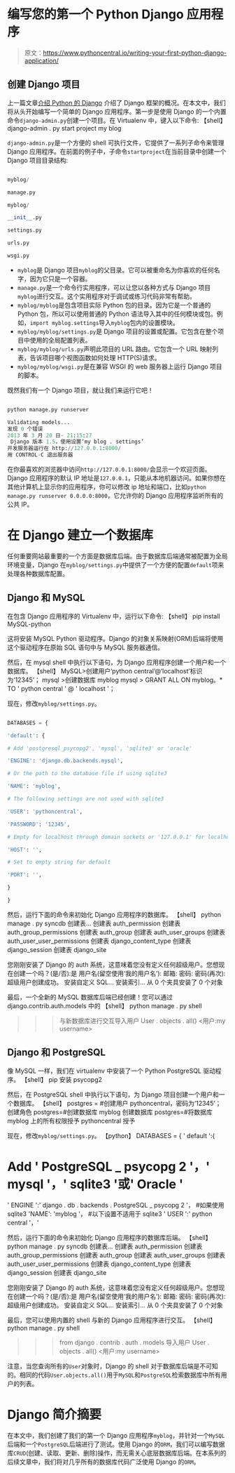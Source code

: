 # 编写您的第一个 Python Django 应用程序

> 原文：<https://www.pythoncentral.io/writing-your-first-python-django-application/>

## 创建 Django 项目

上一篇文章[介绍 Python 的 Django](https://www.pythoncentral.io/introduction-to-pythons-django/ "Introduction to Python's Django") 介绍了 Django 框架的概况。在本文中，我们将从头开始编写一个简单的 Django 应用程序。第一步是使用 Django 的一个内置命令`django-admin.py`创建一个项目。在 Virtualenv 中，键入以下命令:
【shell】
django-admin . py start project my blog

`django-admin.py`是一个方便的 shell 可执行文件，它提供了一系列子命令来管理 Django 应用程序。在前面的例子中，子命令`startproject`在当前目录中创建一个 Django 项目目录结构:

```py

myblog/

manage.py

myblog/

__init__.py

settings.py

urls.py

wsgi.py

```

*   `myblog`是 Django 项目`myblog`的父目录。它可以被重命名为你喜欢的任何名字，因为它只是一个容器。
*   `manage.py`是一个命令行实用程序，可以让您以各种方式与 Django 项目`myblog`进行交互。这个实用程序对于调试或练习代码非常有帮助。
*   `myblog/myblog`是包含项目实际 Python 包的目录。因为它是一个普通的 Python 包，所以可以使用普通的 Python 语法导入其中的任何模块或包。例如，`import myblog.settings`导入`myblog`包内的设置模块。
*   `myblog/myblog/settings.py`是 Django 项目的设置或配置。它包含在整个项目中使用的全局配置列表。
*   `myblog/myblog/urls.py`声明此项目的 URL 路由。它包含一个 URL 映射列表，告诉项目哪个视图函数如何处理 HTTP(S)请求。
*   `myblog/myblog/wsgi.py`是在兼容 WSGI 的 web 服务器上运行 Django 项目的脚本。

既然我们有一个 Django 项目，就让我们来运行它吧！

```py

python manage.py runserver

Validating models...
发现 0 个错误
2013 年 3 月 20 日- 21:15:27 
 Django 版本 1.5，使用设置‘my blog . settings’
开发服务器运行在 http://127.0.0.1:8000/ 
用 CONTROL-C 退出服务器

```

在你最喜欢的浏览器中访问`http://127.0.0.1:8000/`会显示一个欢迎页面。Django 应用程序的默认 IP 地址是`127.0.0.1`，只能从本地机器访问。如果你想在其他计算机上显示你的应用程序，你可以修改 ip 地址和端口，比如`python manage.py runserver 0.0.0.0:8000`，它允许你的 Django 应用程序监听所有的公共 IP。

# 在 Django 建立一个数据库

任何重要网站最重要的一个方面是数据库后端。由于数据库后端通常被配置为全局环境变量，Django 在`myblog/settings.py`中提供了一个方便的配置`default`项来处理各种数据库配置。

## Django 和 MySQL

在包含 Django 应用程序的 Virtualenv 中，运行以下命令:
【shell】
pip install MySQL-python

这将安装 MySQL Python 驱动程序。Django 的对象关系映射(ORM)后端将使用这个驱动程序在原始 SQL 语句中与 MySQL 服务器通信。

然后，在 mysql shell 中执行以下语句，为 Django 应用程序创建一个用户和一个数据库。
【shell】
MySQL>创建用户‘python central’@‘localhost’标识为‘12345’；
mysql >创建数据库 myblog
mysql > GRANT ALL ON myblog。* TO ' python central ' @ ' localhost '；

现在，修改`myblog/settings.py`。

```py

DATABASES = {

'default': {

# Add 'postgresql_psycopg2', 'mysql', 'sqlite3' or 'oracle'

'ENGINE': 'django.db.backends.mysql',

# Or the path to the database file if using sqlite3

'NAME': 'myblog',

# The following settings are not used with sqlite3

'USER': 'pythoncentral',

'PASSWORD': '12345',

# Empty for localhost through domain sockets or '127.0.0.1' for localhost through TCP

'HOST': '',

# Set to empty string for default

'PORT': '',

}

}

```

然后，运行下面的命令来初始化 Django 应用程序的数据库。
【shell】
python manage . py syncdb
创建表...
创建表 auth_permission
创建表 auth_group_permissions
创建表 auth_group
创建表 auth_user_groups
创建表 auth_user_user_permissions
创建表 django_content_type
创建表 django_session
创建表 django_site

您刚刚安装了 Django 的 auth 系统，这意味着您没有定义任何超级用户。您想现在创建一个吗？(是/否):是
用户名(留空使用‘我的用户名’):
邮箱:
密码:
密码(再次):
超级用户创建成功。
安装自定义 SQL...
安装索引...
从 0 个夹具安装了 0 个对象

最后，一个全新的 MySQL 数据库后端已经创建！您可以通过 django.contrib.auth.models 中的
【shell】
python manage . py shell
>>>与新数据库进行交互导入用户
>>>User . objects . all()
<用户:my username>

## Django 和 PostgreSQL

像 MySQL 一样，我们在 virtualenv 中安装了一个 Python PostgreSQL 驱动程序。
【shell】
pip 安装 psycopg2

然后，在 PostgreSQL shell 中执行以下语句，为 Django 项目创建一个用户和一个数据库。
【shell】
postgres = #创建用户 pythoncentral，密码为‘12345’；
创建角色
postgres=#创建数据库 myblog
创建数据库
postgres=#将数据库 myblog 上的所有权限授予 pythoncentral
授予

现在，修改`myblog/settings.py`。
【python】
DATABASES = {
' default ':{
# Add ' PostgreSQL _ psycopg 2 '，' mysql '，' sqlite3 '或' Oracle '
' ENGINE ':' django . db . backends . PostgreSQL _ psycopg 2 '，
#如果使用 sqlite3
'NAME': 'myblog '，
#以下设置不适用于 sqlite3
' USER ':' python central '，'

然后，运行下面的命令来初始化 Django 应用程序的数据库后端。
【shell】
python manage . py syncdb
创建表...
创建表 auth_permission
创建表 auth_group_permissions
创建表 auth_group
创建表 auth_user_groups
创建表 auth_user_user_permissions
创建表 django_content_type
创建表 django_session
创建表 django_site

您刚刚安装了 Django 的 auth 系统，这意味着您没有定义任何超级用户。您想现在创建一个吗？(是/否):是
用户名(留空使用‘我的用户名’):
邮箱:
密码:
密码(再次):
超级用户创建成功。
安装自定义 SQL...
安装索引...
从 0 个夹具安装了 0 个对象

最后，您可以使用内置的 shell 与新的 Django 应用程序进行交互。
【shell】
python manage . py shell
>>>from django . contrib . auth . models 导入用户
>>>User . objects . all()
<用户:my username>

注意，当您查询所有的`User`对象时，Django 的 shell 对于数据库后端是不可知的。相同的代码`User.objects.all()`用于`MySQL`和`PostgreSQL`检索数据库中所有用户的列表。

# Django 简介摘要

在本文中，我们创建了我们的第一个 Django 应用程序`myblog`，并针对一个`MySQL`后端和一个`PostgreSQL`后端进行了测试。使用 Django 的`ORM`，我们可以编写数据库`CRUD`(创建、读取、更新、删除)操作，而无需关心底层数据库后端。在本系列的后续文章中，我们将对几乎所有的数据库代码广泛使用 Django 的`ORM`。